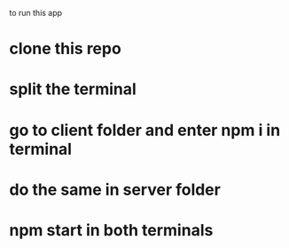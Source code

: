 to run this app

# clone this repo 

# split the terminal 

# go to client folder and enter npm i in terminal

# do the same in  server folder

# npm start in both terminals 
